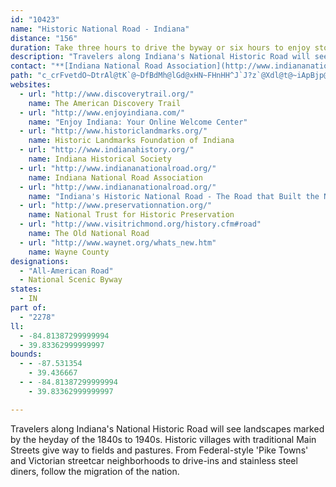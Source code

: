 ```yaml
---
id: "10423"
name: "Historic National Road - Indiana"
distance: "156"
duration: Take three hours to drive the byway or six hours to enjoy stops along the way.
description: "Travelers along Indiana's National Historic Road will see landscapes marked by the heyday of the 1840s to 1940s. Historic villages with traditional Main Streets give way to fields and pastures. From Federal-style 'Pike Towns' and Victorian streetcar neighborhoods to drive-ins and stainless steel diners, follow the migration of the nation."
contact: "**[Indiana National Road Association](http://www.indiananationalroad.org/)**  \r\n 765-478-3172  \r\n\r\n"
path: "c_crFvetdO~DtrAl@tK`@~DfBdMh@lGd@xHN~FHnHH^J`J?z`@Xdl@t@~iApBjp@bBpo@mDEYd~ADlBTjCv@lAt@PlDRdHL?lMZpNlH`zAlBf^bFfv@hJ|{ArF~z@xKbfCzG`pALtz@JlJb@jNbBny@BtXnDr_ClF|yFrAzdAnCxkCrAzxBr@zrCn@t|@TzJ|Ap|Ag@~z@Z|f@pBxsBChAFb\\Pd]@`DJdMn@bt@lBd`BxCb}BZvSlAfh@Jx@B~Ar@lh@r@nn@DpDI`@h@l{@|AfhAnArfAhB`eAH\\HtEnBncBIz@bBrpArDrrDh@`Q`HpbBvEhnAjAnWEfa@[`z@CpeEYfMk@nIc@hF_AjIgDbUe@xGCnHN`F\\dDn@xEh@|Brh@pdB|@fDTb@z@zDv@lGNdCtCtp@HfBERlCfr@`IbfFbDbcCzA|yAVzo@xErkEvCl{B~Bj~AT|UdJhrGpChvAdBhhAH^@dA|@df@~E~uClAjm@x@~k@lAzl@rFtaDtJrqGlGztDbQdmJrBfmAITZzUrA`r@NL`FrhCI^xB|lAPvF\\`TNRRfKj@|[ER^jS?V`Bdz@Fp@RnFhArl@bDvfB`I~dEvIjrCRja@ChJLp\\SbSIx@CfIJfA]jg@[xd@WnQNfB^jAf@t@xAhAvHzDdApATl@Rz@DdAEfNUzGSxDoAhL}@fFuBhJcCpH{CzHKp@EtBJlDRlAXxEpMfpCH|@zGj[VlH\\`DxAxElBnD~@pC|WnpArQpz@nRz~@bFdVb@vAz@`FAh@hBdIdLfj@hAhFNPzLrl@pbAtxEvG|[bAjE`Pvx@fDhQrB`MfD`a@t@lHhB~FlAfCnBtCL\\pLbPTFrAvCzQfn@Fx@Jj@f[`fAhOrh@t@pCh@vAbAlEr@tC\\bBNz@Z`BXfB`@nB@Lh@bDP\\tMrt@fI|`@dYpsAhHpYB\\~R~x@ns@dyCzArGlAtGr@`F|D|^|BhOdVhsAtXj_Bp\\~iBj_AjmFbkAb}GzbApaGX|@hIlg@jEjVbHj^H`A~Llm@ffBh{IrCtMdErTp_@blBhE|UdItg@vC~OnP|s@xRxx@rDtU|FdZvM`{@fD|QhO`t@jUxbAvBbKx@jElArIxD`_@bDjXlErU|EvRbHhWtC|MjOn|@vNd|@zAtNTjDlAl^RzAj@~JbEfl@lCda@~@tKn@`FbCnJ|InVtMrf@fA~E@d@VfBx@fEbHfl@rAnIdBrHrA`ExBrFpVrd@nArCpBrGz@fEdCvO`EtUvDhSxDlRrAfJn@zGr@zJdBvS`Gfv@xAhN|BpMd@lFDvCEn`@HpDxFj{@f@hO@z`CLdUnAjh@fDhnAh@jLdApOvBnXbDv\\~Fds@lA~Ox@hOt@nJ`C`Q|DxSnCrPrNv_AnDdWfFr[bBxJRnAj@dD\\xBP^b@|CrFl_@vDnVzAnLpd@n{C|Mp_ApW|dBjI`l@dNhObCfDrAdCrAzDd@dClCbR^xC?`AhDbVzEzVlL|k@rCzQ|Fxi@lAbMrB|WnBv]lAzMf@zEzFp_@bDhUfCrVdAxQr@~Pb@jHpAtMhAtH|ClPvBbNhEp`@fBzQd@pHNlEEdHcCzl@Dx@F`Jd@lGrEp^vIpl@hKry@xD`\\rKby@tEp\\|Fbd@rUleBnA`IvBfLbIb]rAtGhOpdA`]rdCXjC`Bna@pEph@dNvyAhDja@`CpVrBhVn@tFtLpqAdAjMp@`GqD?@~kALdGdDdYFvAK|CFXgL|lAItCh@dFvZ~_BbFpVBbAhDdOjpAr|ErD`MbG|QdLhZhShk@l@jArCfJhCbLt@lEhQhtA"
websites:
  - url: "http://www.discoverytrail.org/"
    name: The American Discovery Trail
  - url: "http://www.enjoyindiana.com/"
    name: "Enjoy Indiana: Your Online Welcome Center"
  - url: "http://www.historiclandmarks.org/"
    name: Historic Landmarks Foundation of Indiana
  - url: "http://www.indianahistory.org/"
    name: Indiana Historical Society
  - url: "http://www.indiananationalroad.org/"
    name: Indiana National Road Association
  - url: "http://www.indiananationalroad.org/"
    name: "Indiana's Historic National Road - The Road that Built the Nation"
  - url: "http://www.preservationnation.org/"
    name: National Trust for Historic Preservation
  - url: "http://www.visitrichmond.org/history.cfm#road"
    name: The Old National Road
  - url: "http://www.waynet.org/whats_new.htm"
    name: Wayne County
designations:
  - "All-American Road"
  - National Scenic Byway
states:
  - IN
part of:
  - "2278"
ll:
  - -84.81387299999994
  - 39.83362999999997
bounds:
  - - -87.531354
    - 39.436667
  - - -84.81387299999994
    - 39.83362999999997

---
```


Travelers along Indiana's National Historic Road will see landscapes marked by the heyday of the 1840s to 1940s. Historic villages with traditional Main Streets give way to fields and pastures. From Federal-style 'Pike Towns' and Victorian streetcar neighborhoods to drive-ins and stainless steel diners, follow the migration of the nation.
